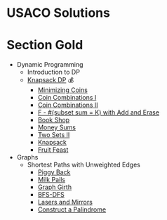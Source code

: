 # USACO Solutions

# Section Gold
- Dynamic Programming
    - Introduction to DP
    - [Knapsack DP](https://usaco.guide/gold/knapsack?lang=cpp) 💰
      - [Minimizing Coins](https://github.com/minionly/USACO/blob/main/USACO/Minimizing%20Coins.cpp)
      - [Coin Combinations I](https://github.com/minionly/USACO/blob/main/USACO/Coin%20Combinations%20)
      - [Coin Combinations II](https://github.com/minionly/USACO/blob/main/USACO/Coin%20Combinations%20II)
      - [F - #(subset sum = K) with Add and Erase](https://github.com/minionly/USACO/blob/main/USACO/F%20-%20%23(subset%20sum%20%3D%20K)%20with%20Add%20and%20Erase)
      - [Book Shop](https://github.com/minionly/USACO/blob/main/USACO/Book%20Shop)
      - [Money Sums](https://github.com/minionly/USACO/blob/main/USACO/Money%20Sums)
      - [Two Sets II](https://github.com/minionly/USACO/blob/main/USACO/Two%20Sets%20II)
      - [Knapsack](https://github.com/minionly/USACO/blob/main/USACO/Knapsack)
      - [Fruit Feast](https://github.com/minionly/USACO/blob/main/USACO/Fruit%20Feast)
- Graphs
    - Shortest Paths with Unweighted Edges
      - [Piggy Back](https://github.com/minionly/USACO/blob/main/USACO/Piggyback)
      - [Milk Pails](https://github.com/minionly/USACO/blob/main/USACO/Milk%20Pails)
      - [Graph Girth](https://github.com/minionly/USACO/blob/main/USACO/Graph%20Girth)
      - [BFS-DFS](https://github.com/minionly/USACO/blob/main/USACO/BFS-DFS)
      - [Lasers and Mirrors](https://github.com/minionly/USACO/blob/main/USACO/Lasers%20and%20Mirrors)
      - [Construct a Palindrome](https://github.com/minionly/USACO/blob/main/USACO/Construct%20a%20Palindrome)
